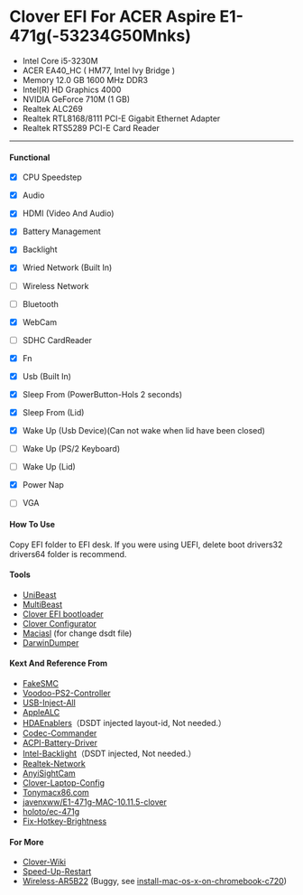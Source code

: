 # Clover EFI For ACER Aspire E1-471g(-53234G50Mnks)


 - Intel Core i5-3230M 
 - ACER EA40_HC   ( HM77, Intel Ivy Bridge )
 - Memory 12.0 GB 1600 MHz DDR3
 - Intel(R) HD Graphics 4000
 - NVIDIA GeForce 710M (1 GB)
 - Realtek ALC269
 - Realtek RTL8168/8111 PCI-E Gigabit Ethernet Adapter
 - Realtek RTS5289 PCI-E Card Reader

---

#### Functional
- [X] CPU Speedstep
- [x] Audio
- [x] HDMI (Video And Audio)
- [x] Battery Management
- [x] Backlight
- [x] Wried Network (Built In)
- [ ] Wireless Network
- [ ] Bluetooth
- [x] WebCam
- [ ] SDHC CardReader
- [x] Fn
- [x] Usb (Built In)
- [x] Sleep From (PowerButton-Hols 2 seconds)
- [x] Sleep From (Lid)
- [x] Wake Up (Usb Device)(Can not wake when lid have been closed)
- [ ] Wake Up (PS/2 Keyboard)
- [ ] Wake Up (Lid)
- [x] Power Nap
- [ ] VGA


#### How To Use
Copy EFI folder to EFI desk.
If you were using UEFI, delete boot drivers32 drivers64 folder is recommend. 


#### Tools
  - [UniBeast](http://www.tonymacx86.com/resources/unibeast-6-2-0.314/)
  - [MultiBeast](http://www.tonymacx86.com/resources/multibeast-el-capitan-8-2-2.318/)
  - [Clover EFI bootloader](https://sourceforge.net/projects/cloverefiboot/)
  - [Clover Configurator](http://www.tonymacx86.com/resources/clover-configurator.276/)
  - [Maciasl](https://sourceforge.net/projects/maciasl/) (for change dsdt file)
  - [DarwinDumper](https://bitbucket.org/blackosx/darwindumper)


#### Kext And Reference From
  - [FakeSMC](http://www.hwsensors.com/releases)
  - [Voodoo-PS2-Controller](https://github.com/RehabMan/OS-X-Voodoo-PS2-Controller)
  - [USB-Inject-All](https://github.com/RehabMan/OS-X-USB-Inject-All)
  - [AppleALC](https://github.com/vit9696/AppleALC)
  - [HDAEnablers](https://github.com/Mirone/HDAEnablers)（DSDT injected layout-id, Not needed.）
  - [Codec-Commander](https://github.com/RehabMan/EAPD-Codec-Commander)
  - [ACPI-Battery-Driver](https://github.com/RehabMan/OS-X-ACPI-Battery-Driver)
  - [Intel-Backlight](https://github.com/RehabMan/OS-X-Intel-Backlight)（DSDT injected, Not needed.）
  - [Realtek-Network](https://github.com/RehabMan/OS-X-Realtek-Network)
  - [AnyiSightCam](https://github.com/javenxww/E1-471g-MAC-10.11.5-clover/tree/master/EFI/CLOVER/kexts/10.11/)
  - [Clover-Laptop-Config](https://github.com/RehabMan/OS-X-Clover-Laptop-Config)
  - [Tonymacx86.com](http://www.tonymacx86.com/)
  - [javenxww/E1-471g-MAC-10.11.5-clover](https://github.com/javenxww/E1-471g-MAC-10.11.5-clover)
  - [holoto/ec-471g](https://github.com/holoto/ec-471g)
  - [Fix-Hotkey-Brightness](http://www.insanelymac.com/forum/topic/305030-guide-how-to-fix-brightness-hotkeys-in-dsdt/)


#### For More

  - [Clover-Wiki](https://clover-wiki.zetam.org)
  - [Speed-Up-Restart](http://www.yekki.me/speed-up-restart/) 
  - [Wireless-AR5B22](https://github.com/matthew728960/Clover-ACER-E1-471G/raw/master/Tools/AR5B22/IO80211Family.kext_AR9462_10.11.6.zip) (Buggy, see [install-mac-os-x-on-chromebook-c720](http://www.omgchrome.com/install-mac-os-x-on-chromebook-c720/)) 
